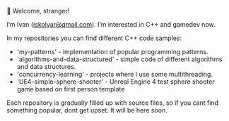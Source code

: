 👋 Welcome, stranger!

I’m Ivan (iskolyar@gmail.com). I’m interested in C++ and gamedev now.

In my repositories you can find different C++ code samples:
- 'my-patterns' - implementation of popular programming patterns.
- 'algorithms-and-data-structured' - simple code of different algorithms and data structures.
- 'concurrency-learning' - projects where I use some multithreading.
- 'UE4-simple-sphere-shooter' - Unreal Engine 4 test sphere shooter game based on first person template

Each repository is gradually filled up with source files, so if you cant find something popular, dont get upset. It will be here soon.

<!---
ivan-mitrich/ivan-mitrich is a ✨ special ✨ repository because its `README.md` (this file) appears on your GitHub profile.
You can click the Preview link to take a look at your changes.
--->
